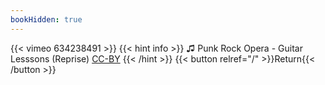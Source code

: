 ```yaml
---
bookHidden: true
---
```


{{< vimeo 634238491 >}}
{{< hint info >}}
♫ Punk Rock Opera - Guitar Lesssons (Reprise) [CC-BY](https://freemusicarchive.org/music/Punk_Rock_Opera/Punk_Rock_Opera_Vol_II/Guitar_Lessons_Reprise)
{{< /hint >}}
{{< button relref="/" >}}Return{{< /button >}}
